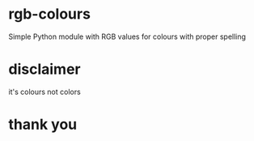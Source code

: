 # rgb-colours
Simple Python module with RGB values for colours with proper spelling

# disclaimer
it's colours not colors

# thank you
